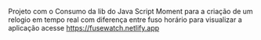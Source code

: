 Projeto com o Consumo da lib do Java Script Moment para a criação de um relogio em tempo real com diferença entre fuso horário
para visualizar a aplicação acesse https://fusewatch.netlify.app
